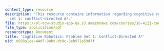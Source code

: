 ```yaml
---
content_type: resource
description: 'This resource contains information regarding cognitive robotics: Problem
  set 1: conflict-directed A*.'
file: https://ol-ocw-studio-app-qa.s3.amazonaws.com/courses/16-412j-cognitive-robotics-spring-2016/d890a1ce44d79abddc8c8eb971a59d7f_MIT16_412JS16_Assignment1.pdf
file_type: application/pdf
resourcetype: Document
title: 'Cognitive Robotics: Problem Set 1: Conflict-Directed A*'
uid: d890a1ce-44d7-9abd-dc8c-8eb971a59d7f
---
```

